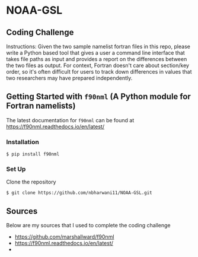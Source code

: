# NOAA-GSL

## Coding Challenge

Instructions:
Given the two sample namelist fortran files in this repo, please write a Python based tool that gives a user a command line interface that takes file paths as input and provides a report on the differences between the two files as output. For context, Fortran doesn't care about section/key order, so it's often difficult for users to track down differences in values that two researchers may have prepared independently. 


## Getting Started with `f90nml` (A Python module for Fortran namelists)

The latest documentation for `f90nml` can be found at https://f90nml.readthedocs.io/en/latest/

### **Installation**

```$ pip install f90nml```

### **Set Up**

Clone the repository

```$ git clone https://github.com/nbharwani11/NOAA-GSL.git```





## Sources

Below are my sources that I used to complete the coding challenge

- https://github.com/marshallward/f90nml
- https://f90nml.readthedocs.io/en/latest/
- 
